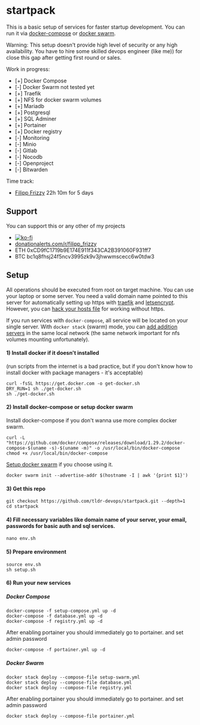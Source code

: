 # startpack

This is a basic setup of services for faster startup development. You can run it via [docker-compose](https://docs.docker.com/compose/) or [docker swarm](https://docs.docker.com/engine/reference/commandline/stack/).

Warning: This setup doesn't provide high level of security or any high availability. You have to hire some skilled devops engineer (like me)) for close this gap after getting first round or sales.

Work in progress:
* [+] Docker Compose
* [-] Docker Swarm not tested yet
* [+] Traefik
* [+] NFS for docker swarm volumes
* [+] Mariadb
* [+] Postgresql
* [+] SQL Adminer
* [+] Portainer
* [+] Docker registry
* [-] Monitoring
* [-] Minio
* [-] Gitlab
* [-] Nocodb
* [-] Openproject
* [-] Bitwarden

Time track:
- [Filipp Frizzy](https://github.com/Friz-zy/) 22h 10m for 5 days

## Support

You can support this or any other of my projects
  - [![ko-fi](https://ko-fi.com/img/githubbutton_sm.svg)](https://ko-fi.com/filipp_frizzy)
  - [donationalerts.com/r/filipp_frizzy](https://www.donationalerts.com/r/filipp_frizzy)
  - ETH 0xCD9fC1719b9E174E911f343CA2B391060F931ff7
  - BTC bc1q8fhsj24f5ncv3995zk9v3jhwwmscecc6w0tdw3

## Setup

All operations should be executed from root on target machine. You can use your laptop or some server.
You need a valid domain name pointed to this server for automatically setting up https with [traefik](https://traefik.io) and [letsencrypt](https://letsencrypt.org). However, you can [hack your hosts file](https://docs.rackspace.com/support/how-to/modify-your-hosts-file/) for working without https.

If you run services with `docker-compose`, all service will be located on your single server. With `docker stack` (swarm) mode, you can [add addition servers](https://docs.docker.com/engine/swarm/swarm-tutorial/add-nodes/) in the same local network (the same network important for nfs volumes mounting unfortunately).

#### 1) Install docker if it doesn't installed
(run scripts from the internet is a bad practice, but if you don't know how to install docker with package managers - it's acceptable)
```
curl -fsSL https://get.docker.com -o get-docker.sh
DRY_RUN=1 sh ./get-docker.sh
sh ./get-docker.sh
```

#### 2) Install docker-compose or setup docker swarm
Install docker-compose if you don't wanna use more complex docker swarm.
```
curl -L "https://github.com/docker/compose/releases/download/1.29.2/docker-compose-$(uname -s)-$(uname -m)" -o /usr/local/bin/docker-compose
chmod +x /usr/local/bin/docker-compose
```

[Setup docker swarm](https://docs.docker.com/engine/reference/commandline/swarm_init/) if you choose using it.
```
docker swarm init --advertise-addr $(hostname -I | awk '{print $1}')
```

#### 3) Get this repo
```
git checkout https://github.com/tldr-devops/startpack.git --depth=1
cd startpack
```

#### 4) Fill necessary variables like domain name of your server, your email, passwords for basic auth and sql services.
```
nano env.sh
```

#### 5) Prepare environment
```
source env.sh
sh setup.sh
```

#### 6) Run your new services

##### Docker Compose
```
docker-compose -f setup-compose.yml up -d
docker-compose -f database.yml up -d
docker-compose -f registry.yml up -d
```
After enabling portainer you should immediately go to portainer.<your domain> and set admin password
```
docker-compose -f portainer.yml up -d
```

##### Docker Swarm
```
docker stack deploy --compose-file setup-swarm.yml
docker stack deploy --compose-file database.yml
docker stack deploy --compose-file registry.yml
```
After enabling portainer you should immediately go to portainer.<your domain> and set admin password
```
docker stack deploy --compose-file portainer.yml
```
